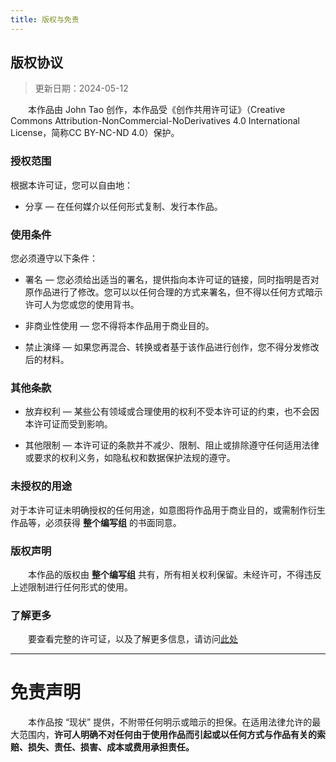 ```yaml
---
title: 版权与免责
---
```


## 版权协议

> 更新日期：2024-05-12

&emsp;&emsp;本作品由 John Tao 创作，本作品受《创作共用许可证》（Creative Commons Attribution-NonCommercial-NoDerivatives 4.0 International License，简称CC BY-NC-ND 4.0）保护。

### 授权范围

根据本许可证，您可以自由地：

- 分享 — 在任何媒介以任何形式复制、发行本作品。

### 使用条件
您必须遵守以下条件：

- 署名 — 您必须给出适当的署名，提供指向本许可证的链接，同时指明是否对原作品进行了修改。您可以以任何合理的方式来署名，但不得以任何方式暗示许可人为您或您的使用背书。

- 非商业性使用 — 您不得将本作品用于商业目的。

- 禁止演绎 — 如果您再混合、转换或者基于该作品进行创作，您不得分发修改后的材料。

### 其他条款

- 放弃权利 — 某些公有领域或合理使用的权利不受本许可证的约束，也不会因本许可证而受到影响。

- 其他限制 — 本许可证的条款并不减少、限制、阻止或排除遵守任何适用法律或要求的权利义务，如隐私权和数据保护法规的遵守。

### 未授权的用途
对于本许可证未明确授权的任何用途，如意图将作品用于商业目的，或需制作衍生作品等，必须获得 **整个编写组** 的书面同意。

### 版权声明
&emsp;&emsp;本作品的版权由 **整个编写组** 共有，所有相关权利保留。未经许可，不得违反上述限制进行任何形式的使用。

### 了解更多
&emsp;&emsp;要查看完整的许可证，以及了解更多信息，请访问[此处](https://creativecommons.org/licenses/by-nc-nd/4.0/)

-----

# 免责声明

&emsp;&emsp;本作品按 “现状” 提供，不附带任何明示或暗示的担保。在适用法律允许的最大范围内，**许可人明确不对任何由于使用作品而引起或以任何方式与作品有关的索赔、损失、责任、损害、成本或费用承担责任。**